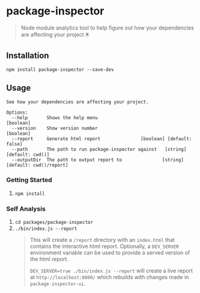 # package-inspector

> Node module analytics tool to help figure out how your dependencies are affecting your project 🖲

## Installation

```
npm install package-inspector --save-dev
```

## Usage

```
See how your dependencies are affecting your project.

Options:
  --help       Shows the help menu                                 [boolean]
  --version    Show version number                                 [boolean]
  --report     Generate html report               [boolean] [default: false]
  --path       The path to run package-inspector against   [string] [default: cwd()]
  --outputDir  The path to output report to               [string] [default: cwd()/report]
```

### Getting Started

1. `npm install`

### Self Analysis

1. `cd packages/package-inspector`
2. `./bin/index.js --report`
   > This will create a `/report` directory with an `index.html` that contains the interactive html report. Optionally, a `DEV_SERVER` environment variable can be used to provide a served version of the html report.
   >
   > `DEV_SERVER=true ./bin/index.js --report` will create a live report at `http://localhost:8000/` which rebuilds with changes made in `package-inspector-ui`.

